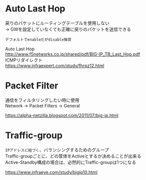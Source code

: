 # Auto Last Hop

戻りのパケットにルーティングテーブルを使用しない  
→ GWを設定していなくても正確に戻りのパケットを送信できる  

`デフォルトでenableだがdisable推奨`

Auto Last Hop  
http://www.f5networks.co.jp/shared/pdf/BIG-IP_TB_Last_Hop.pdf  
ICMPリダイレクト  
https://www.infraexpert.com/study/fhrpz12.html

# Packet Filter

通信をフィルタリングしたい時に使用  
Network → Packet Filters → General  

https://alpha-netzilla.blogspot.com/2011/07/big-ip.html

# Traffic-group

`IPアドレスに紐づく`、バランシングするためのグループ  
Traffic-groupごとに、どの筐体をActiveとするか決めることが出来る  
Active-Standby構成の場合は、必然的にTraffic-groupは1つになる  

https://www.infraeye.com/study/bigip10.html

